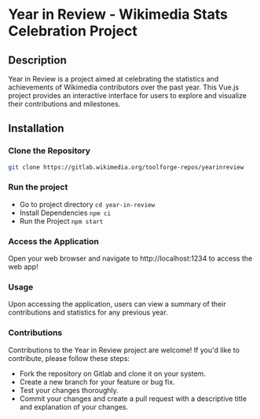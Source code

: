 # Year in Review - Wikimedia Stats Celebration Project

## Description

Year in Review is a project aimed at celebrating the statistics and achievements of Wikimedia contributors over the past year. This Vue.js project provides an interactive interface for users to explore and visualize their contributions and milestones.

## Installation

### Clone the Repository

```bash
git clone https://gitlab.wikimedia.org/toolforge-repos/yearinreview
```

### Run the project

- Go to project directory `cd year-in-review`
- Install Dependencies `npm ci`
- Run the Project `npm start`

### Access the Application
Open your web browser and navigate to http://localhost:1234 to access the web app!

### Usage

Upon accessing the application, users can view a summary of their contributions and statistics for any previous year.

### Contributions
Contributions to the Year in Review project are welcome! If you'd like to contribute, please follow these steps:

- Fork the repository on Gitlab and clone it on your system.
- Create a new branch for your feature or bug fix.
- Test your changes thoroughly.
- Commit your changes and create a pull request with a descriptive title and explanation of your changes.
